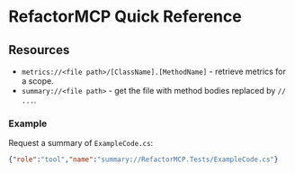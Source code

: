 # RefactorMCP Quick Reference

## Resources

- `metrics://<file path>/[ClassName].[MethodName]` - retrieve metrics for a scope.
- `summary://<file path>` - get the file with method bodies replaced by `// ...`.

### Example

Request a summary of `ExampleCode.cs`:

```json
{"role":"tool","name":"summary://RefactorMCP.Tests/ExampleCode.cs"}
```
